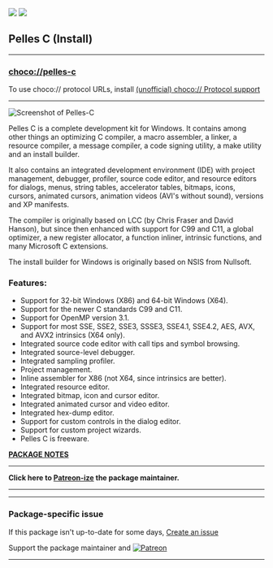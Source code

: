 [![](https://img.shields.io/chocolatey/v/pelles-c?color=green&label=pelles-c)](https://chocolatey.org/packages/pelles-c) [![](https://img.shields.io/chocolatey/dt/pelles-c)](https://chocolatey.org/packages/pelles-c)

## Pelles C (Install)

---

### [choco://pelles-c](choco://pelles-c)
To use choco:// protocol URLs, install [(unofficial) choco:// Protocol support ](https://chocolatey.org/packages/choco-protocol-support)

---

![Screenshot of Pelles-C](https://cdn.staticaly.com/gh/bcurran3/ChocolateyPackages/master/pelles-c/pelles-c_screenshot.png)
	
Pelles C is a complete development kit for Windows. It contains among other things an optimizing C compiler, a macro assembler, a linker, a resource compiler, a message compiler, a code signing utility, a make utility and an install builder. 

It also contains an integrated development environment (IDE) with project management, debugger, profiler, source code editor, and resource editors for dialogs, menus, string tables, accelerator tables, bitmaps, icons, cursors, animated cursors, animation videos (AVI's without sound), versions and XP manifests.

The compiler is originally based on LCC (by Chris Fraser and David Hanson), but since then enhanced with support for C99 and C11, a global optimizer, a new register allocator, a function inliner, intrinsic functions, and many Microsoft C extensions.

The install builder for Windows is originally based on NSIS from Nullsoft.

### Features:
* Support for 32-bit Windows (X86) and 64-bit Windows (X64).
* Support for the newer C standards C99 and C11.
* Support for OpenMP version 3.1.
* Support for most SSE, SSE2, SSE3, SSSE3, SSE4.1, SSE4.2, AES, AVX, and AVX2 intrinsics (X64 only).
* Integrated source code editor with call tips and symbol browsing.
* Integrated source-level debugger.
* Integrated sampling profiler.
* Project management.
* Inline assembler for X86 (not X64, since intrinsics are better).
* Integrated resource editor.
* Integrated bitmap, icon and cursor editor.
* Integrated animated cursor and video editor.
* Integrated hex-dump editor.
* Support for custom controls in the dialog editor.
* Support for custom project wizards.
* Pelles C is freeware. 	

**[PACKAGE NOTES](https://github.com/bcurran3/ChocolateyPackages/blob/master/pelles-c/readme.md)**

---

**Click here to [Patreon-ize](https://www.patreon.com/bcurran3) the package maintainer.**

---

---

### Package-specific issue
If this package isn't up-to-date for some days, [Create an issue](https://github.com/tunisiano187/Chocolatey-packages/issues/new/choose)

Support the package maintainer and [![Patreon](https://cdn.jsdelivr.net/gh/tunisiano187/Chocolatey-packages@d15c4e19c709e7148588d4523ffc6dd3cd3c7e5e/icons/patreon.png)](https://www.patreon.com/tunisiano)

---
